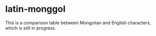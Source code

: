 # latin-monggol
This is a comparison table between Mongolian and English characters, which is still in progress.
